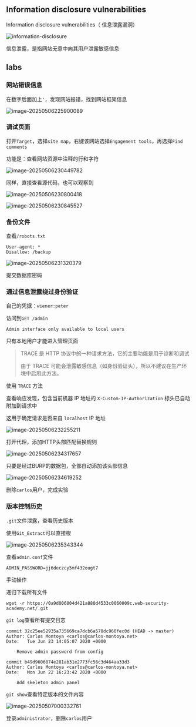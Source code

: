 ## Information disclosure vulnerabilities

Information disclosure vulnerabilities（ 信息泄露漏洞）

![information-disclosure](./img/information-disclosure-1746543309908-2.jpg)

信息泄露，是指网站无意中向其用户泄露敏感信息



## labs

### 网站错误信息

在数字后面加上`'`，发现网站报错，找到网站框架信息

![image-20250506225900089](./img/image-20250506225900089.png)

### 调试页面

打开`Target`，选择`site map`，右键该网站选择`Engagement tools`，再选择`Find comments`

功能是：查看网站资源中注释的行和字符

![image-20250506230449782](./img/image-20250506230449782.png)

同样，直接查看源代码，也可以观察到

![image-20250506230800418](./img/image-20250506230800418.png)

![image-20250506230845527](./img/image-20250506230845527.png)

### 备份文件

查看`/robots.txt`

```
User-agent: *
Disallow: /backup
```

![image-20250506231320379](./img/image-20250506231320379.png)

提交数据库密码

### 通过信息泄露绕过身份验证

自己的凭据：`wiener:peter`

访问到`GET /admin`

```
Admin interface only available to local users
```

只有本地用户才能进入管理页面

> TRACE 是 HTTP 协议中的一种请求方法，它的主要功能是用于诊断和调试
>
> 由于 TRACE 可能会泄露敏感信息（如身份验证头），所以不建议在生产环境中启用此方法。

使用 `TRACE` 方法

查看响应发现，包含当前机器 IP 地址的 `X-Custom-IP-Authorization` 标头已自动附加到请求中

这用于确定请求是否来自 `localhost` IP 地址

![image-20250506232255211](./img/image-20250506232255211.png)

打开代理，添加HTTP头部匹配替换规则

![image-20250506234317657](./img/image-20250506234317657.png)

只要是经过BURP的数据包，全部自动添加该头部信息

![image-20250506234619252](./img/image-20250506234619252.png)

删除`carlos`用户，完成实验

### 版本控制历史

`.git`文件泄露，查看历史版本

使用`Git_Extract`可以直接梭

![image-20250506235343344](./img/image-20250506235343344.png)

查看`admin.conf`文件

```
ADMIN_PASSWORD=jj6deczcy5mf432ougt7
```

手动操作

递归下载所有文件

```
wget -r https://0a9d006004d421a880d4533c0060009c.web-security-academy.net/.git
```

`git log`查看所有提交日志

```
commit 32c25ee52935a735669ca7dcb6a578dc960fec0d (HEAD -> master)
Author: Carlos Montoya <carlos@carlos-montoya.net>
Date:   Tue Jun 23 14:05:07 2020 +0000

    Remove admin password from config

commit b49d9606874e281ab31e2773fc56c3d464aa33d3
Author: Carlos Montoya <carlos@carlos-montoya.net>
Date:   Mon Jun 22 16:23:42 2020 +0000

    Add skeleton admin panel
```

`git show`查看特定版本的文件内容

![image-20250507000332761](./img/image-20250507000332761.png)

登录`administrator`，删除`carlos`用户